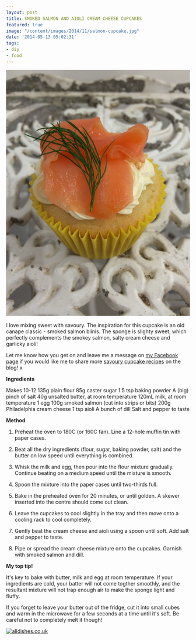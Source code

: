```yaml
---
layout: post
title: SMOKED SALMON AND AIOLI CREAM CHEESE CUPCAKES
featured: true
image: "/content/images/2014/11/salmon-cupcake.jpg"
date: '2014-05-13 05:02:31'
tags:
- diy
- food
---
```


![](/content/images/2014/May/salmon-cupcake.jpg)

I love mixing sweet with savoury. The inspiration for this cupcake is an old canape classic - smoked salmon blinis. The sponge is slighty sweet, which perfectly complements the smokey salmon, salty cream cheese and garlicky aioli!

Let me know how you get on and leave me a message on <a href="https://www.facebook.com/lingyeungb" target="_blank">my Facebook page</a> if you would like me to share more <a href="http://www.lingyeungb.com/savoury-cupcake-yumminess/" target="_blank">savoury cupcake recipes</a> on the blog! x

**Ingredients**

Makes 10-12
135g plain flour
85g caster sugar
1.5 tsp baking powder
A (big) pinch of salt
40g unsalted butter, at room temperature
120mL milk, at room temperature
1 egg
100g smoked salmon (cut into strips or bits)
200g Philadelphia cream cheese
1 tsp aioli
A bunch of dill
Salt and pepper to taste

**Method**

1) Preheat the oven to 180C (or 160C fan). Line a 12-hole muffin tin with paper cases.

2) Beat all the dry ingredients (flour, sugar, baking powder, salt) and the butter on low speed until everything is combined.

3) Whisk the milk and egg, then pour into the flour mixture gradually. Continue beating on a medium speed until the mixture is smooth.

4) Spoon the mixture into the paper cases until two-thirds full. 

5) Bake in the preheated oven for 20 minutes, or until golden. A skewer inserted into the centre should come out clean.

6) Leave the cupcakes to cool slightly in the tray and then move onto a cooling rack to cool completely.

7) Gently beat the cream cheese and aioli using a spoon until soft. Add salt and pepper to taste.

8) Pipe or spread the cream cheese mixture onto the cupcakes. Garnish with smoked salmon and dill.

**My top tip!**

It's key to bake with butter, milk and egg at room temperature. If your ingredients are cold, your batter will not come togther smoothly, and the resultant mixture will not trap enough air to make the sponge light and fluffy.

If you forget to leave your butter out of the fridge, cut it into small cubes and warm in the microwave for a few seconds at a time until it's soft. Be careful not to completely melt it though!

<a title="alldishes.co.uk" href="http://www.alldishes.co.uk/" id="hr-Cerwx"><img src="http://widget.alldishes.co.uk/blogcounter/image?image=red_s&blog_id=Cerwx" alt="alldishes.co.uk" border="0" /></a><script type="text/javascript"><!--
var hr_currentTime = new Date();var hr_timestamp = Date.parse(hr_currentTime.getMonth() + 1 + "/" + hr_currentTime.getDate() + "/" + hr_currentTime.getFullYear()) / 1000;document.write('<scr'+'ipt type="text/javascript" src="http://widget.alldishes.co.uk/blogcounter.js?blog_id=Cerwx&timestamp=' + hr_timestamp +'"></scr'+'ipt>');
// --></script>